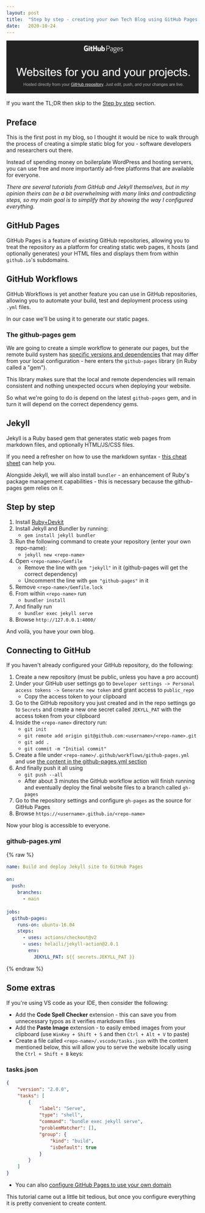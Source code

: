 ```yaml
---
layout: post
title:  "Step by step - creating your own Tech Blog using GitHub Pages and Jekyll (free & ad-free)"
date:   2020-10-24
---
```


![](/images/2020-10-25-21-58-25.png)

If you want the TL;DR then skip to the [Step by step](#step-by-step) section.

## Preface

This is the first post in my blog, so I thought it would be nice to walk through the process of creating a simple static blog for you - software developers and researchers out there.

Instead of spending money on boilerplate WordPress and hosting servers, you can use free and more importantly ad-free platforms that are available for everyone.

*There are several tutorials from GitHub and Jekyll themselves, but in my opinion theirs can be a bit overwhelming with many links and contradicting steps, so my main goal is to simplify that by showing the way I configured everything.*

## GitHub Pages

GitHub Pages is a feature of existing GitHub repositories, allowing you to treat the repository as a platform for creating static web pages, it hosts (and optionally generates) your HTML files and displays them from within `github.io`'s subdomains.

## GitHub Workflows

GitHub Workflows is yet another feature you can use in GitHub repositories, allowing you to automate your build, test and deployment process using `.yml` files.

In our case we'll be using it to generate our static pages.

### The github-pages gem

We are going to create a simple workflow to generate our pages, but the remote build system has [specific versions and dependencies][github-pages-versions] that may differ from your local configuration - here enters the `github-pages` library (in Ruby called a "gem").

This library makes sure that the local and remote dependencies will remain consistent and nothing unexpected occurs when deploying your website.

So what we're going to do is depend on the latest `github-pages` gem, and in turn it will depend on the correct dependency gems.

## Jekyll

Jekyll is a Ruby based gem that generates static web pages from markdown files, and optionally HTML/JS/CSS files.

If you need a refresher on how to use the markdown syntax - [this cheat sheet][cheat-sheet] can help you.

Alongside Jekyll, we will also install `bundler` - an enhancement of Ruby's package management capabilities - this is necessary because the github-pages gem relies on it.

## Step by step

1. Install [Ruby+Devkit](https://rubyinstaller.org/downloads/)
1. Install Jekyll and Bundler by running:  
    * `gem install jekyll bundler`
1. Run the following command to create your repository (enter your own repo-name):  
    * `jekyll new <repo-name>`
1. Open `<repo-name>/Gemfile`
    * Remove the line with `gem "jekyll"` in it (github-pages will get the correct dependency)
    * Uncomment the line with `gem "github-pages"` in it
1. Remove `<repo-name>/Gemfile.lock`
1. From within `<repo-name>` run
    * `bundler install`
1. And finally run
    * `bundler exec jekyll serve`
1. Browse `http://127.0.0.1:4000/`

And voilà, you have your own blog.

## Connecting to GitHub

If you haven't already configured your GitHub repository, do the following:

1. Create a new repository (must be public, unless you have a pro account)
1. Under your GitHub user settings go to `Developer settings -> Personal access tokens -> Generate new token` and grant access to `public_repo`
    * Copy the access token to your clipboard
1. Go to the GitHub repository you just created and in the repo settings go to `Secrets` and create a new one secret called `JEKYLL_PAT` with the access token from your clipboard
1. Inside the `<repo-name>` directory run:
    * `git init`
    * `git remote add origin git@github.com:<username>/<repo-name>.git`  
    * `git add .`
    * `git commit -m "Initial commit"`
1. Create a file under `<repo-name>/.github/workflows/github-pages.yml` and use [the content in the github-pages.yml section](#github-pages.yml)
1. And finally push it all using
    * `git push --all`
    * After about 3 minutes the GitHub workflow action will finish running and eventually deploy the final website files to a branch called `gh-pages`
1. Go to the repository settings and configure `gh-pages` as the source for GitHub Pages
1. Browse `https://<username>.github.io/<repo-name>`

Now your blog is accessible to everyone.

### github-pages.yml

{% raw %}
```yml
name: Build and deploy Jekyll site to GitHub Pages

on:
  push:
    branches:
      - main

jobs:
  github-pages:
    runs-on: ubuntu-16.04
    steps:
      - uses: actions/checkout@v2
      - uses: helaili/jekyll-action@2.0.1
        env:
          JEKYLL_PAT: ${{ secrets.JEKYLL_PAT }}
```
{% endraw %}

## Some extras

If you're using VS code as your IDE, then consider the following:
* Add the **Code Spell Checker** extension - this can save you from unnecessary typos as it verifies markdown files
* Add the **Paste Image** extension - to easily embed images from your clipboard (use `WinKey + Shift + S` and then `Ctrl + Alt + V` to paste)
* Create a file called `<repo-name>/.vscode/tasks.json` with the content mentioned below, this will allow you to serve the website locally using the `Ctrl + Shift + B` keys:

### tasks.json
```json
{
    "version": "2.0.0",
    "tasks": [
        {
            "label": "Serve",
            "type": "shell",
            "command": "bundle exec jekyll serve",
            "problemMatcher": [],
            "group": {
                "kind": "build",
                "isDefault": true
            }
        }
    ]
}
```
* You can also [configure GitHub Pages to use your own domain](own-domain)


This tutorial came out a little bit tedious, but once you configure everything it is pretty convenient to create content.


[github-pages-versions]: https://pages.github.com/versions/
[cheat-sheet]: https://github.com/mnyrop/nycdh-jekyll/blob/master/docs/markdown-cheatsheet.md
[own-domain]: https://docs.github.com/en/free-pro-team@latest/github/working-with-github-pages/configuring-a-custom-domain-for-your-github-pages-site